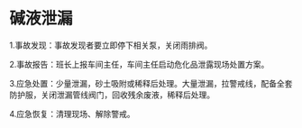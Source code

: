 # 碱液泄漏

1.事故发现：事故发现者要立即停下相关泵，关闭雨排阀。

2.事故报告：班长上报车间主任，车间主任启动危化品泄露现场处置方案。

3.应急处置：少量泄漏，砂土吸附或稀释后处理。大量泄漏，拉警戒线，配备全套防护服，关闭泄漏管线阀门，回收残余废液，稀释后处理。

4.应急恢复：清理现场、解除警戒。
